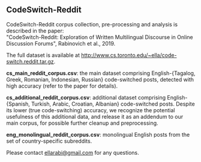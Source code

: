 ## CodeSwitch-Reddit

CodeSwitch-Reddit corpus collection, pre-processing and analysis is described in the paper:\
"CodeSwitch-Reddit: Exploration of Written Multilingual Discourse in Online Discussion Forums", Rabinovich et al., 2019.

The full dataset is available at http://www.cs.toronto.edu/~ella/code-switch.reddit.tar.gz.

**cs_main_reddit_corpus.csv**: the main dataset comprising English-{Tagalog, Greek, Romanian, Indonesian, Russian} code-switched posts, detected with high accuracy (refer to the paper for details).

**cs_additional_reddit_corpus.csv**: additional dataset comprising English-{Spanish, Turkish, Arabic, Croatian, Albanian} code-switched posts. Despite its lower (true code-switching) accuracy, we recognize the potential usefulness of this additional data, and release it as an addendum to our main corpus, for possible further cleanup and preprocessing.

**eng_monolingual_reddit_corpus.csv**: monolingual English posts from the set of country-specific subreddits.


Please contact ellarabi@gmail.com for any questions.
